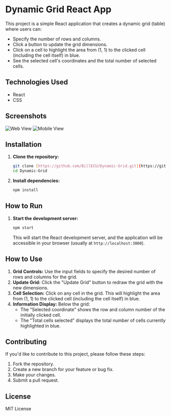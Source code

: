 # Dynamic Grid React App

This project is a simple React application that creates a dynamic grid (table) where users can:

- Specify the number of rows and columns.
- Click a button to update the grid dimensions.
- Click on a cell to highlight the area from (1, 1) to the clicked cell (including the cell itself) in blue.
- See the selected cell's coordinates and the total number of selected cells.

## Technologies Used

- React
- CSS

## Screenshots

![Web View](img/webView.webp)
![Mobile View](img/mobileView.webp)

## Installation

1.  **Clone the repository:**

    ```bash
    git clone [https://github.com/BillECU/Dynamic-Grid.git](https://github.com/BillECU/Dynamic-Grid.git)
    cd Dynamic-Grid
    ```

2.  **Install dependencies:**

    ```bash
    npm install
    ```

## How to Run

1.  **Start the development server:**

    ```bash
    npm start
    ```

    This will start the React development server, and the application will be accessible in your browser (usually at `http://localhost:3000`).

## How to Use

1.  **Grid Controls:** Use the input fields to specify the desired number of rows and columns for the grid.
2.  **Update Grid:** Click the "Update Grid" button to redraw the grid with the new dimensions.
3.  **Cell Selection:** Click on any cell in the grid. This will highlight the area from (1, 1) to the clicked cell (including the cell itself) in blue.
4.  **Information Display:** Below the grid:
    - The "Selected coordinate" shows the row and column number of the initially clicked cell.
    - The "Total cells selected" displays the total number of cells currently highlighted in blue.

## Contributing

If you'd like to contribute to this project, please follow these steps:

1.  Fork the repository.
2.  Create a new branch for your feature or bug fix.
3.  Make your changes.
4.  Submit a pull request.

## License

MIT License
